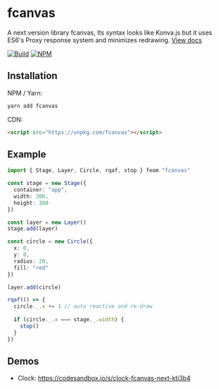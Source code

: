 # fcanvas

A next version library fcanvas, Its syntax looks like Konva.js but it uses ES6's Proxy response system and minimizes redrawing.
[View docs](https://tachibana-shin.github.io/fcanvas-next)

[![Build](https://github.com/tachibana-shin/fcanvas-next/actions/workflows/docs.yml/badge.svg)](https://github.com/tachibana-shin/fcanvas-next/actions/workflows/docs.yml)
[![NPM](https://badge.fury.io/js/fcanvas.svg)](http://badge.fury.io/js/fcanvas)

## Installation

NPM / Yarn:

```bash
yarn add fcanvas
```

CDN:

```html
<script src="https://unpkg.com/fcanvas"></script>
```

## Example

```ts
import { Stage, Layer, Circle, rqaf, stop } feom "fcanvas"

const stage = new Stage({
  container: "app",
  width: 300,
  height: 300
})

const layer = new Layer()
stage.add(layer)

const cỉrcle = new Circle({
  x: 0,
  y: 0,
  radius: 20,
  fill: "red"
})

layer.add(circle)

rqaf(() => {
  circle._.x += 1 // auto reactive and re-draw
  
  if (circle._.x === stage._.width) {
    stop()
  }
})
```

## Demos
- Clock: https://codesandbox.io/s/clock-fcanvas-next-kti3b4
